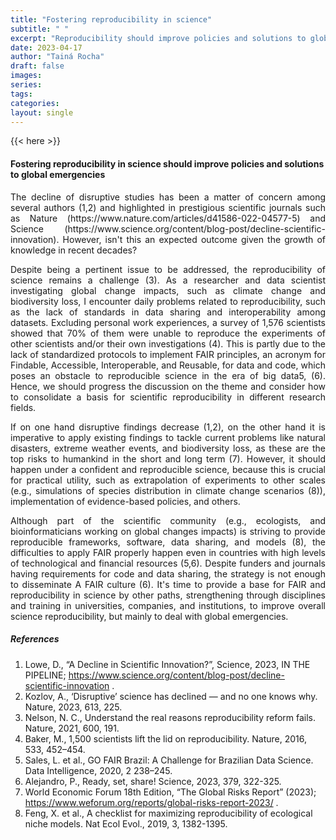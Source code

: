 ```yaml
---
title: "Fostering reproducibility in science"
subtitle: " "
excerpt: "Reproducibility should improve policies and solutions to global emergencies "
date: 2023-04-17
author: "Tainá Rocha"
draft: false
images:
series:
tags:
categories:
layout: single
---
```


{{< here >}}


####  Fostering reproducibility in science should improve policies and solutions to global emergencies

<p style="text-align: justify;"> The decline of disruptive studies has been a matter of concern among several authors (1,2) and highlighted in prestigious scientific journals such as Nature (https://www.nature.com/articles/d41586-022-04577-5) and Science (https://www.science.org/content/blog-post/decline-scientific-innovation).  However, isn't this an expected outcome given the growth of knowledge in recent decades? </p>

<p style="text-align: justify;"> Despite being a pertinent issue to be addressed, the reproducibility of science remains a challenge (3). As a researcher and data scientist investigating global change impacts, such as climate change and biodiversity loss, I encounter daily problems related to reproducibility, such as the lack of standards in data sharing and interoperability among datasets. Excluding personal work experiences,  a survey of 1,576 scientists showed that 70% of them were unable to reproduce the experiments of other scientists and/or their own investigations (4). This is partly due to the lack of standardized protocols to implement FAIR principles, an acronym for Findable, Accessible, Interoperable, and Reusable, for data and code, which poses an obstacle to reproducible science in the era of big data5, (6). Hence, we should progress the discussion on the theme and consider how to consolidate a basis for scientific reproducibility in different research fields.</p>
<p style="text-align: justify;">If on one hand disruptive findings decrease (1,2), on the other hand it is imperative to apply existing findings to tackle current problems like natural disasters, extreme weather events, and biodiversity loss, as these are the top risks to humankind in the short and long term (7). However, it should happen under a confident and reproducible science, because this is crucial for practical utility, such as extrapolation of experiments to other scales (e.g., simulations of species distribution in climate change scenarios (8)), implementation of evidence-based policies, and others. </p>
<p style="text-align: justify;"> Although part of the scientific community (e.g., ecologists, and bioinformaticians working on global changes impacts) is striving to provide reproducible frameworks, software, data sharing, and models (8), the difficulties to apply FAIR properly happen even in countries with high levels of technological and financial resources (5,6). Despite funders and journals having requirements for code and data sharing, the strategy is not enough to disseminate A FAIR culture (6).  It's time to provide a base for FAIR and reproducibility in science by other paths, strengthening through disciplines and training in universities, companies, and institutions, to improve overall science reproducibility, but mainly to deal with global emergencies. </p>


##### References

  1. Lowe, D., “A Decline in Scientific Innovation?”, Science, 2023, IN THE PIPELINE; https://www.science.org/content/blog-post/decline-scientific-innovation .
  2. Kozlov, A., ‘Disruptive’ science has declined — and no one knows why. Nature, 2023, 613, 225.
  3. Nelson, N. C., Understand the real reasons reproducibility reform fails. Nature, 2021, 600, 191.
  4. Baker, M., 1,500 scientists lift the lid on reproducibility. Nature, 2016, 533, 452–454. 
  5. Sales, L. et al., GO FAIR Brazil: A Challenge for Brazilian Data Science. Data Intelligence, 2020, 2 238–245.
  6. Alejandro, P., Ready, set, share! Science, 2023, 379, 322-325.
  7. World Economic Forum 18th Edition, “The Global Risks Report” (2023); https://www.weforum.org/reports/global-risks-report-2023/ .
  8. Feng, X. et al., A checklist for maximizing reproducibility of ecological niche models. Nat Ecol Evol., 2019, 3, 1382-1395.
